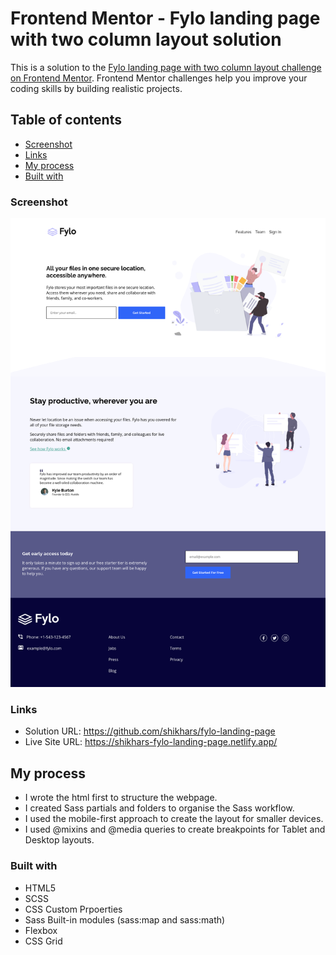 # Frontend Mentor - Fylo landing page with two column layout solution

This is a solution to the [Fylo landing page with two column layout challenge on Frontend Mentor](https://www.frontendmentor.io/challenges/fylo-landing-page-with-two-column-layout-5ca5ef041e82137ec91a50f5). Frontend Mentor challenges help you improve your coding skills by building realistic projects.

## Table of contents

- [Screenshot](#screenshot)
- [Links](#links)
- [My process](#my-process)
- [Built with](#built-with)

### Screenshot

![](https://github.com/shikhars/fylo-landing-page/blob/nondefault/src/images/Screenshot.png)


### Links

- Solution URL: https://github.com/shikhars/fylo-landing-page
- Live Site URL: https://shikhars-fylo-landing-page.netlify.app/

## My process

- I wrote the html first to structure the webpage.
- I created Sass partials and folders to organise the Sass workflow.
- I used the mobile-first approach to create the layout for smaller devices.
- I used @mixins and @media queries to create breakpoints for Tablet and Desktop layouts.

### Built with

- HTML5
- SCSS
- CSS Custom Prpoerties
- Sass Built-in modules (sass:map and sass:math)
- Flexbox
- CSS Grid
 
